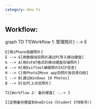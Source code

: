 ```yaml
---
category: How To
---
```


## Workflow:

<div class="mermaid">
    graph TD
    T1[Workflow 1: 管理照片] -.-> E

    E[用iPhone拍摄照片]
    E --> G[用数据线将照片通过PC导入移动硬盘]
    G --> A[用ExFAT格式的移动硬盘存储照片]
    A --> H[用Exiftool编辑照片EXIF信息]
    H --> C[用Photo2Move app将照片按目录归档]
    C --> B[通过Windows 10 Photos]
    B --> D[在PC上浏览照片]

    T2[Workflow 2: 备份硬盘] -.-> I

    I[定期备份硬盘到OneDrive（Student 5TB账号）]

</div>
